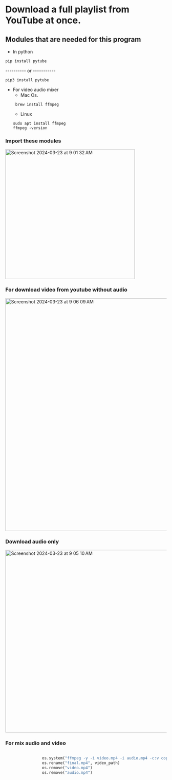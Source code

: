 # Download a full playlist from YouTube at once.

## Modules that are needed for this program
- In python 
```
pip install pytube
```
---------- or -----------
```
pip3 install pytube
```

- For video audio mixer 
  - Mac Os.
  ```
   brew install ffmpeg
  ```
  - Linux 
  ```
  sudo apt install ffmpeg
  ffmpeg -version
  ```
 ### Import these modules
<img width="404" alt="Screenshot 2024-03-23 at 9 01 32 AM" src="https://github.com/NARESHSWAMI199/Download-playlist/assets/51693679/2f5bf2d2-b495-4db7-9683-3d26edbd01a7">

### For download video from youtube without audio
<img width="724" alt="Screenshot 2024-03-23 at 9 06 09 AM" src="https://github.com/NARESHSWAMI199/Download-playlist/assets/51693679/10898c91-598d-403d-bde4-619bccddbf82">

### Download audio only
<img width="568" alt="Screenshot 2024-03-23 at 9 05 10 AM" src="https://github.com/NARESHSWAMI199/Download-playlist/assets/51693679/426510bf-5a62-435a-b770-ba4cd36faa8e">

### For mix audio and video
```python

                os.system("ffmpeg -y -i video.mp4 -i audio.mp4 -c:v copy -c:a aac final.mp4 -loglevel quiet -stats")
                os.rename("final.mp4", video_path)
                os.remove("video.mp4")
                os.remove("audio.mp4")
```
